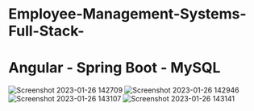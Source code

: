 # Employee-Management-Systems-Full-Stack-
Angular - Spring Boot - MySQL
==========================================================================================================================================

![Screenshot 2023-01-26 142709](https://user-images.githubusercontent.com/100704676/214848709-e9f5219f-e4eb-4973-8ba5-3e56f1326e2f.png)
![Screenshot 2023-01-26 142946](https://user-images.githubusercontent.com/100704676/214848816-76bf373f-5a12-4ea9-a79c-05e0de686f45.png)
![Screenshot 2023-01-26 143107](https://user-images.githubusercontent.com/100704676/214848825-3a23505c-cbb7-4829-a059-2a364696e1b2.png)
![Screenshot 2023-01-26 143141](https://user-images.githubusercontent.com/100704676/214848827-97948036-2b9b-4007-996d-f95c5099f837.png)

